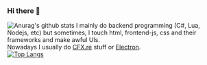 ### Hi there 👋
![Anurag's github stats](https://github-readme-stats.vercel.app/api?username=ledandris&show_icons=true&title_color=d35400&text_color=d35400)
I mainly do backend programming (C#, Lua, Nodejs, etc) but sometimes, I touch html, frontend-js, css and their frameworks and make awful UIs. <br>
Nowadays I usually do [CFX.re](https://github.com/citizenfx) stuff or [Electron](https://github.com/electron/electron). <br>
[![Top Langs](https://github-readme-stats.vercel.app/api/top-langs/?username=ledandris&layout=compact)](https://github.com/anuraghazra/github-readme-stats)

